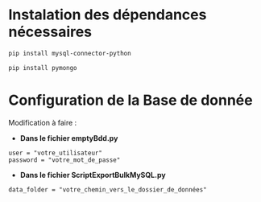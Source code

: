 # Instalation des dépendances nécessaires
```sh
pip install mysql-connector-python
```

```sh
pip install pymongo
```

# Configuration de la Base de donnée

Modification à faire :

- **Dans le fichier emptyBdd.py**

``` Script
user = "votre_utilisateur"
password = "votre_mot_de_passe"
```

- **Dans le fichier ScriptExportBulkMySQL.py**

``data_folder = "votre_chemin_vers_le_dossier_de_données"``
